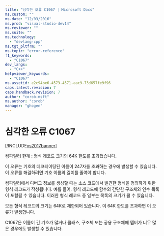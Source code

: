 ```yaml
---
title: "심각한 오류 C1067 | Microsoft Docs"
ms.custom: ""
ms.date: "12/03/2016"
ms.prod: "visual-studio-dev14"
ms.reviewer: ""
ms.suite: ""
ms.technology: 
  - "devlang-cpp"
ms.tgt_pltfrm: ""
ms.topic: "error-reference"
f1_keywords: 
  - "C1067"
dev_langs: 
  - "C++"
helpviewer_keywords: 
  - "C1067"
ms.assetid: e2c94be6-4573-4571-aac9-73d657fe9f96
caps.latest.revision: 7
caps.handback.revision: 7
author: "corob-msft"
ms.author: "corob"
manager: "ghogen"
---
```

# 심각한 오류 C1067
[!INCLUDE[vs2017banner](../../assembler/inline/includes/vs2017banner.md)]

컴파일러 한계 : 형식 레코드 크기의 64K 한도를 초과했습니다.  
  
 이 오류는 기호의 데코레이팅된 이름이 247자를 초과하는 경우에 발생할 수 있습니다.  이 오류를 해결하려면 기호 이름의 길이를 줄여야 합니다.  
  
 컴파일러에서 디버그 정보를 생성할 때는 소스 코드에서 발견한 형식을 정의하기 위한 형식 레코드가 작성됩니다.  예를 들어, 형식 레코드에 함수의 간단한 구조체와 인수 목록이 포함될 수 있습니다.  이러한 형식 레코드 중 일부는 목록의 크기가 클 수 있습니다.  
  
 모든 형식 레코드의 크기는 64K로 제한되어 있습니다.  이 64K 한도를 초과하면 이 오류가 발생합니다.  
  
 C1067은 이름이 긴 기호가 많거나 클래스, 구조체 또는 공용 구조체에 멤버가 너무 많은 경우에도 발생할 수 있습니다.